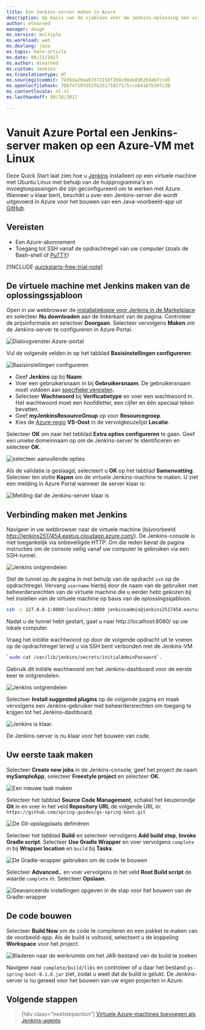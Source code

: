 ```yaml
---
title: Een Jenkins-server maken in Azure
description: Op basis van de sjabloon voor de Jenkins-oplossing een virtuele Linux-machine van Azure installeren en een Java-voorbeeldtoepassing bouwen.
author: mlearned
manager: douge
ms.service: multiple
ms.workload: web
ms.devlang: java
ms.topic: hero-article
ms.date: 08/21/2017
ms.author: mlearned
ms.custom: Jenkins
ms.translationtype: HT
ms.sourcegitcommit: 7456da29aa07372156f2b9c08ab83626dab7cc45
ms.openlocfilehash: 7bb74f297d52fb25171817175cce64187b397c38
ms.contentlocale: nl-nl
ms.lasthandoff: 08/28/2017

---
```


# <a name="create-a-jenkins-server-on-an-azure-linux-vm-from-the-azure-portal"></a>Vanuit Azure Portal een Jenkins-server maken op een Azure-VM met Linux

Deze Quick Start laat zien hoe u [Jenkins](https://jenkins.io) installeert op een virtuele machine met Ubuntu Linux met behulp van de hulpprogramma's en invoegtoepassingen die zijn geconfigureerd om te werken met Azure. Wanneer u klaar bent, beschikt u over een Jenkins-server die wordt uitgevoerd in Azure voor het bouwen van een Java-voorbeeld-app uit [GitHub](https://github.com).

## <a name="prerequisites"></a>Vereisten

* Een Azure-abonnement
* Toegang tot SSH vanaf de opdrachtregel van uw computer (zoals de Bash-shell of [PuTTY](http://www.putty.org/))

[!INCLUDE [quickstarts-free-trial-note](../../includes/quickstarts-free-trial-note.md)]

## <a name="create-the-jenkins-vm-from-the-solution-template"></a>De virtuele machine met Jenkins maken van de oplossingssjabloon

Open in uw webbrowser de [installatiekopie voor Jenkins in de Marketplace](https://azuremarketplace.microsoft.com/marketplace/apps/azure-oss.jenkins?tab=Overview) en selecteer **Nu downloaden** aan de linkerkant van de pagina. Controleer de prijsinformatie en selecteer **Doorgaan**. Selecteer vervolgens **Maken** om de Jenkins-server te configureren in Azure Portal. 
   
![Dialoogvenster Azure-portal](./media/install-jenkins-solution-template/ap-create.png)

Vul de volgende velden in op het tabblad **Basisinstellingen configureren**:

![Basisinstellingen configureren](./media/install-jenkins-solution-template/ap-basic.png)

* Geef **Jenkins** op bij **Naam**.
* Voer een gebruikersnaam in bij **Gebruikersnaam**. De gebruikersnaam moet voldoen aan [specifieke vereisten](/azure/virtual-machines/linux/faq#what-are-the-username-requirements-when-creating-a-vm).
* Selecteer **Wachtwoord** bij **Verificatietype** en voer een wachtwoord in. Het wachtwoord moet een hoofdletter, een cijfer en één speciaal teken bevatten.
* Geef **myJenkinsResourceGroup** op voor **Resourcegroep**.
* Kies de [Azure-regio](https://azure.microsoft.com/regions/) **VS-Oost** in de vervolgkeuzelijst **Locatie**.

Selecteer **OK** om naar het tabblad **Extra opties configureren** te gaan. Geef een unieke domeinnaam op om de Jenkins-server te identificeren en selecteer **OK**.

![selecteer aanvullende opties](./media/install-jenkins-solution-template/ap-addtional.png)  

 Als de validatie is geslaagd, selecteert u **OK** op het tabblad **Samenvatting**. Selecteer ten slotte **Kopen** om de virtuele Jenkins-machine te maken. U ziet een melding in Azure Portal wanneer de server klaar is:   

![Melding dat de Jenkins-server klaar is](./media/install-jenkins-solution-template/jenkins-deploy-notification-ready.png)

## <a name="connect-to-jenkins"></a>Verbinding maken met Jenkins

Navigeer in uw webbrowser naar de virtuele machine (bijvoorbeeld http://jenkins2517454.eastus.cloudapp.azure.com/). De Jenkins-console is niet toegankelijk via onbeveiligde HTTP. Om die reden bevat de pagina instructies om de console veilig vanaf uw computer te gebruiken via een SSH-tunnel.

![Jenkins ontgrendelen](./media/install-jenkins-solution-template/jenkins-ssh-instructions.png)

Stel de tunnel op de pagina in met behulp van de opdracht `ssh` op de opdrachtregel. Vervang `username` hierbij door de naam van de gebruiker met beheerdersrechten van de virtuele machine die u eerder hebt gekozen bij het instellen van de virtuele machine op basis van de oplossingssjabloon.

```bash
ssh -L 127.0.0.1:8080:localhost:8080 jenkinsadmin@jenkins2517454.eastus.cloudapp.azure.com
```

Nadat u de tunnel hebt gestart, gaat u naar http://localhost:8080/ op uw lokale computer. 

Vraag het initiële wachtwoord op door de volgende opdracht uit te voeren op de opdrachtregel terwijl u via SSH bent verbonden met de Jenkins-VM.

```bash
`sudo cat /var/lib/jenkins/secrets/initialAdminPassword`.
```

Gebruik dit initiële wachtwoord om het Jenkins-dashboard voor de eerste keer te ontgrendelen.

![Jenkins ontgrendelen](./media/install-jenkins-solution-template/jenkins-unlock.png)

Selecteer **Install suggested plugins** op de volgende pagina en maak vervolgens een Jenkins-gebruiker met beheerdersrechten om toegang te krijgen tot het Jenkins-dashboard.

![Jenkins is klaar.](./media/install-jenkins-solution-template/jenkins-welcome.png)

De Jenkins-server is nu klaar voor het bouwen van code.

## <a name="create-your-first-job"></a>Uw eerste taak maken

Selecteer **Create new jobs** in de Jenkins-console, geef het project de naam **mySampleApp**, selecteer **Freestyle project** en selecteer **OK**.

![Een nieuwe taak maken](./media/install-jenkins-solution-template/jenkins-new-job.png) 

Selecteer het tabblad **Source Code Management**, schakel het keuzerondje **Git** in en voer in het veld **Repository URL** de volgende URL in: `https://github.com/spring-guides/gs-spring-boot.git`

![De Git-opslagplaats definiëren](./media/install-jenkins-solution-template/jenkins-job-git-configuration.png) 

Selecteer het tabblad **Build** en selecteer vervolgens **Add build step**, **Invoke Gradle script**. Selecteer **Use Gradle Wrapper** en voer vervolgens `complete` in bij **Wrapper location** en `build` bij **Tasks**.

![De Gradle-wrapper gebruiken om de code te bouwen](./media/install-jenkins-solution-template/jenkins-job-gradle-config.png) 

Selecteer **Advanced..** en voer vervolgens in het veld **Root Build script** de waarde `complete` in. Selecteer **Opslaan**.

![Geavanceerde instellingen opgeven in de stap voor het bouwen van de Gradle-wrapper](./media/install-jenkins-solution-template/jenkins-job-gradle-advances.png) 

## <a name="build-the-code"></a>De code bouwen

Selecteer **Build Now** om de code te compileren en een pakket te maken van de voorbeeld-app. Als de build is voltooid, selecteert u de koppeling **Workspace** voor het project.

![Bladeren naar de werkruimte om het JAR-bestand van de build te zoeken](./media/install-jenkins-solution-template/jenkins-access-workspace.png) 

Navigeer naar `complete/build/libs` en controleer of u daar het bestand `gs-spring-boot-0.1.0.jar` ziet, zodat u weet dat de build is gelukt. De Jenkins-server is nu gereed voor het bouwen van uw eigen projecten in Azure.

## <a name="next-steps"></a>Volgende stappen

> [!div class="nextstepaction"]
> [Virtuele Azure-machines toevoegen als Jenkins-agents](jenkins-azure-vm-agents.md)

